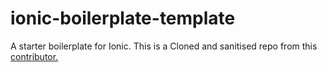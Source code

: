 # ionic-boilerplate-template

A starter boilerplate for Ionic.
This is a Cloned and sanitised repo from this [contributor.](https://github.com/jakesdavis/ionic-boilerplate-template)
